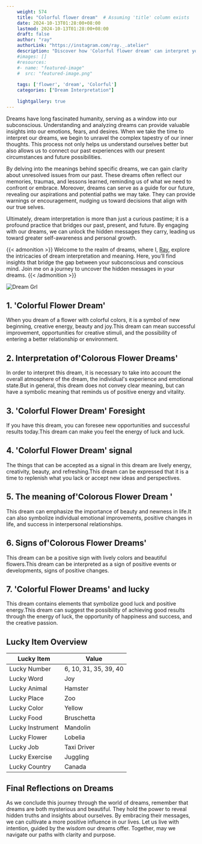 ```yaml
---
    weight: 574
    title: "Colorful flower dream"  # Assuming 'title' column exists
    date: 2024-10-13T01:28:00+08:00
    lastmod: 2024-10-13T01:28:00+08:00
    draft: false
    author: "ray"
    authorLink: "https://instagram.com/ray._.atelier"
    description: "Discover how 'Colorful flower dream' can interpret your future and uncover its significant meanings in your life."
    #images: []
    #resources:
    #- name: "featured-image"
    #  src: "featured-image.png"
    
    tags: ['flower', 'dream', 'Colorful']
    categories: ["Dream Interpretation"]
    
    lightgallery: true
---
```

    
Dreams have long fascinated humanity, serving as a window into our subconscious. Understanding and analyzing dreams can provide valuable insights into our emotions, fears, and desires. When we take the time to interpret our dreams, we begin to unravel the complex tapestry of our inner thoughts. This process not only helps us understand ourselves better but also allows us to connect our past experiences with our present circumstances and future possibilities.

By delving into the meanings behind specific dreams, we can gain clarity about unresolved issues from our past. These dreams often reflect our memories, traumas, and lessons learned, reminding us of what we need to confront or embrace. Moreover, dreams can serve as a guide for our future, revealing our aspirations and potential paths we may take. They can provide warnings or encouragement, nudging us toward decisions that align with our true selves.

Ultimately, dream interpretation is more than just a curious pastime; it is a profound practice that bridges our past, present, and future. By engaging with our dreams, we can unlock the hidden messages they carry, leading us toward greater self-awareness and personal growth.

{{< admonition >}}
Welcome to the realm of dreams, where I, [Ray](https://instagram.com/ray._.atelier), explore the intricacies of dream interpretation and meaning. Here, you’ll find insights that bridge the gap between your subconscious and conscious mind. Join me on a journey to uncover the hidden messages in your dreams.
{{< /admonition >}}

![Dream Grl](https://cdn.pixabay.com/photo/2017/11/02/03/35/gothic-2910057_1280.jpg "Dream Grl")

## 1. 'Colorful Flower Dream'
When you dream of a flower with colorful colors, it is a symbol of new beginning, creative energy, beauty and joy.This dream can mean successful improvement, opportunities for creative stimuli, and the possibility of entering a better relationship or environment.

## 2. Interpretation of'Colorous Flower Dreams'
In order to interpret this dream, it is necessary to take into account the overall atmosphere of the dream, the individual's experience and emotional state.But in general, this dream does not convey clear meaning, but can have a symbolic meaning that reminds us of positive energy and vitality.

## 3. 'Colorful Flower Dream' Foresight
If you have this dream, you can foresee new opportunities and successful results today.This dream can make you feel the energy of luck and luck.

## 4. 'Colorful Flower Dream' signal
The things that can be accepted as a signal in this dream are lively energy, creativity, beauty, and refreshing.This dream can be expressed that it is a time to replenish what you lack or accept new ideas and perspectives.

## 5. The meaning of'Colorous Flower Dream '
This dream can emphasize the importance of beauty and newness in life.It can also symbolize individual emotional improvements, positive changes in life, and success in interpersonal relationships.

## 6. Signs of'Colorous Flower Dreams'
This dream can be a positive sign with lively colors and beautiful flowers.This dream can be interpreted as a sign of positive events or developments, signs of positive changes.

## 7. 'Colorful Flower Dreams' and lucky
This dream contains elements that symbolize good luck and positive energy.This dream can suggest the possibility of achieving good results through the energy of luck, the opportunity of happiness and success, and the creative passion.

## Lucky Item Overview
| Lucky Item          | Value              |
|---------------|--------------------|
| Lucky Number        | 6, 10, 31, 35, 39, 40  |
| Lucky Word          | Joy |
| Lucky Animal        | Hamster |
| Lucky Place         | Zoo     |
| Lucky Color         | Yellow     |
| Lucky Food          | Bruschetta      |
| Lucky Instrument    | Mandolin |
| Lucky Flower        | Lobelia    |
| Lucky Job           | Taxi Driver       |
| Lucky Exercise      | Juggling  |
| Lucky Country       | Canada    |


##  Final Reflections on Dreams

As we conclude this journey through the world of dreams, remember that dreams are both mysterious and beautiful. They hold the power to reveal hidden truths and insights about ourselves. By embracing their messages, we can cultivate a more positive influence in our lives. Let us live with intention, guided by the wisdom our dreams offer. Together, may we navigate our paths with clarity and purpose.

